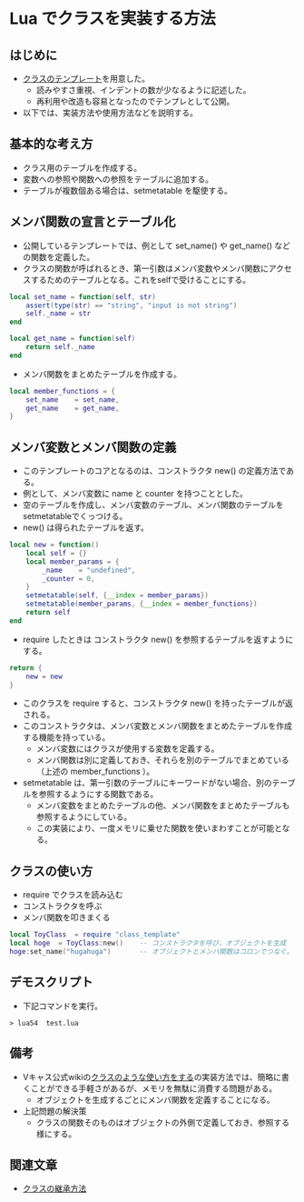 # Lua でクラスを実装する方法

## はじめに

* [クラスのテンプレート](./class_template.lua)を用意した。
	* 読みやすさ重視、インデントの数が少なるように記述した。
	* 再利用や改造も容易となったのでテンプレとして公開。
* 以下では、実装方法や使用方法などを説明する。

## 基本的な考え方

* クラス用のテーブルを作成する。
* 変数への参照や関数への参照をテーブルに追加する。
* テーブルが複数個ある場合は、setmetatable を駆使する。

## メンバ関数の宣言とテーブル化

* 公開しているテンプレートでは、例として set_name() や get_name() などの関数を定義した。
* クラスの関数が呼ばれるとき、第一引数はメンバ変数やメンバ関数にアクセスするためのテーブルとなる。これをselfで受けることにする。

```lua
local set_name = function(self, str)
	assert(type(str) == "string", "input is not string")
	self._name = str
end

local get_name = function(self)
	return self._name
end
```

* メンバ関数をまとめたテーブルを作成する。

```lua
local member_functions = {
	set_name	= set_name,
	get_name	= get_name,
}
```

## メンバ変数とメンバ関数の定義

* このテンプレートのコアとなるのは、コンストラクタ new() の定義方法である。
* 例として、メンバ変数に name と counter を持つこととした。
* 空のテーブルを作成し、メンバ変数のテーブル、メンバ関数のテーブルを setmetatableでくっつける。
* new() は得られたテーブルを返す。

```lua
local new = function()
	local self = {}
	local member_params = {
		_name    = "undefined",
		_counter = 0,
	}
	setmetatable(self, {__index = member_params})
	setmetatable(member_params, {__index = member_functions})
	return self
end
```

* require したときは コンストラクタ new() を参照するテーブルを返すようにする。 

```lua
return {
	new = new
}
```

* このクラスを require すると、コンストラクタ new() を持ったテーブルが返される。
* このコンストラクタは、メンバ変数とメンバ関数をまとめたテーブルを作成する機能を持っている。
	* メンバ変数にはクラスが使用する変数を定義する。
	* メンバ関数は別に定義しておき、それらを別のテーブルでまとめている（上述の member_functions ）。
* setmetatable は、第一引数のテーブルにキーワードがない場合、別のテーブルを参照するようにする関数である。
	* メンバ変数をまとめたテーブルの他、メンバ関数をまとめたテーブルも参照するようにしている。
	* この実装により、一度メモリに乗せた関数を使いまわすことが可能となる。


## クラスの使い方

* require でクラスを読み込む
* コンストラクタを呼ぶ
* メンバ関数を叩きまくる

```lua
local ToyClass  = require "class_template"
local hoge  = ToyClass:new()	-- コンストラクタを呼び、オブジェクトを生成
hoge:set_name("hugahuga")		-- オブジェクトとメンバ関数はコロンでつなぐ。
```

## デモスクリプト

* 下記コマンドを実行。

```
> lua54  test.lua
```

## 備考

* Vキャス公式wikiの[クラスのような使い方をする](https://virtualcast.jp/wiki/vci/script/module)の実装方法では、簡略に書くことができる手軽さがあるが、メモリを無駄に消費する問題がある。
	* オブジェクトを生成するごとにメンバ関数を定義することになる。
* 上記問題の解決策
	* クラスの関数そのものはオブジェクトの外側で定義しておき、参照する様にする。

## 関連文章

* [クラスの継承方法](../inheritance/)